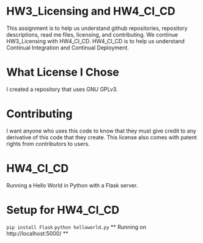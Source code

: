 # HW3_Licensing and HW4_CI_CD
This assignment is to help us understand github repositories, repository descriptions, read me files, licensing, and contributing.
We continue HW3_Licensing with HW4_CI_CD. HW4_CI_CD is to help us understand Continual Integration and Continual Deployment.
# What License I Chose
I created a repository that uses GNU GPLv3. 
# Contributing
I want anyone who uses this code to know that they must give credit to any derivative of this code that they create. This license also comes with patent rights from contributors to users.
# HW4_CI_CD
Running a Hello World in Python with a Flask server.
# Setup for HW4_CI_CD
`pip install Flask`
`python helloworld.py`
** Running on http://localhost:5000/ **
